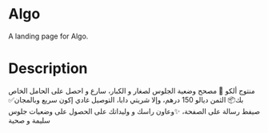 # Algo

A landing page for Algo.

# Description

منتوج ألكو 🤔
مصحح وضعية الجلوس لصغار و الكبار،
 سارع و احصل على الحامل الخاص بك📦
الثمن ديالو 150 درهم، وإلا شريتي دابا، التوصيل غادي إكون سريع وبالمجان✅
صيفط رسالة على الصفحة، ✨وعاون راسك و وليداتك على الحصول على وضعيات جلوس سليمة و صحية
